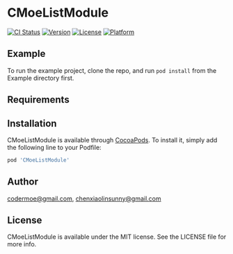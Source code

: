 # CMoeListModule

[![CI Status](https://img.shields.io/travis/codermoe@gmail.com/CMoeListModule.svg?style=flat)](https://travis-ci.org/codermoe@gmail.com/CMoeListModule)
[![Version](https://img.shields.io/cocoapods/v/CMoeListModule.svg?style=flat)](https://cocoapods.org/pods/CMoeListModule)
[![License](https://img.shields.io/cocoapods/l/CMoeListModule.svg?style=flat)](https://cocoapods.org/pods/CMoeListModule)
[![Platform](https://img.shields.io/cocoapods/p/CMoeListModule.svg?style=flat)](https://cocoapods.org/pods/CMoeListModule)

## Example

To run the example project, clone the repo, and run `pod install` from the Example directory first.

## Requirements

## Installation

CMoeListModule is available through [CocoaPods](https://cocoapods.org). To install
it, simply add the following line to your Podfile:

```ruby
pod 'CMoeListModule'
```

## Author

codermoe@gmail.com, chenxiaolinsunny@gmail.com

## License

CMoeListModule is available under the MIT license. See the LICENSE file for more info.
